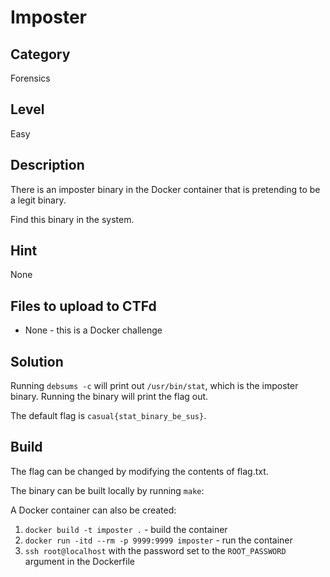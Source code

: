 # Imposter

## Category

Forensics

## Level

Easy

## Description

There is an imposter binary in the Docker container that is pretending to be a legit binary.

Find this binary in the system.

## Hint

None

## Files to upload to CTFd

* None - this is a Docker challenge

## Solution

Running `debsums -c` will print out `/usr/bin/stat`, which is the imposter binary. Running the
binary will print the flag out.

The default flag is `casual{stat_binary_be_sus}`.

## Build

The flag can be changed by modifying the contents of flag.txt.

The binary can be built locally by running `make`:

A Docker container can also be created:

1. `docker build -t imposter .` - build the container
2. `docker run -itd --rm -p 9999:9999 imposter` - run the container
3. `ssh root@localhost` with the password set to the `ROOT_PASSWORD` argument in the Dockerfile
